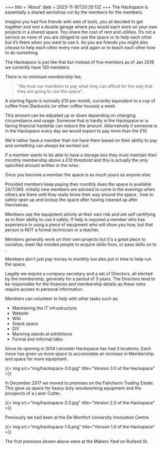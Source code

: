 +++
title = 'About'
date = 2023-11-16T20:35:13Z
+++
The Hackspace is essentially a shared workshop run by the members for the members.

Imagine you had five friends with sets of tools, you all decided to get together and rent a double garage where you would each work on your own projects in a shared space. You share the cost of rent and utilities. It’s not a service so none of you are obliged to use the space or to help each other but it’s there when you want to use it. As you are friends you might also choose to help each other every now and again or to teach each other how to do something.

The Hackspace is just like that but instead of five members as of Jan 2019 we currently have 130 members.

There is no minimum membership fee,
> "We trust our members to pay what they can afford for the way that they are going to use the space".

A starting figure is normally £10 per month, currently equivalent to a cup of coffee from Starbucks (or other coffee houses) a week.

This amount can be adjusted up or down depending on changing circumstance and usage. Someone that is hardly in the Hackspace or is facing financial hardship can reduce the amount. Alternatively if someone is in the Hackspace every day we would expect to pay more than the £10.

We'd rather have a member than not have them based on their ability to pay and something can always be worked out.

If a member wants to be able to have a storage box they must maintain their monthly membership above a £10 threshold and this is actually the only specified amount written in the rules.

Once you become a member the space is as much yours as anyone else.

Provided members keep paying their monthly dues the space is available 24/7/365. Initially new members are advised to come in the evenings when others are there until they really know their way around the space , how to safely open up and lockup the space after having cleaned up after themselves.

Members use the equipment strictly at their own risk and are self certifying as to their ability to use it safely. If help is required a member who has experience in using a piece of equipment who will show you how, but that person is NOT a formal technician or a teacher.

Members generally work on their own projects but it's a great place to socialise, meet like minded people to acquire skills from, or pass skills on to .

Members don't just pay money in monthly but also put in time to help run the space.

Legally we require a company secretary and a set of Directors, all elected by the membership, generally for a period of 3 years. The Directors tend to be responsible for the finances and membership details as these roles require access to personal information.

Members can volunteer to help with other tasks such as:
- Maintaining the IT infrastructure
- Website
- Wiki
- Snack space
- DIY
- Manning stands at exhibitions
- Formal and informal talks

Since its opening in 2014 Leicester Hackspace has had 3 locations. Each move has given us more space to accomodate an increase in Membership and space for more equipment. 

{{< img src="img/hackspace-3.0.jpg" title="Version 3.0 of the Hackspace" >}}

In December 2017 we moved to premises on the Faircharm Trading Estate. This gave us space for heavy duty woodworking equipment and the prospects of a Laser Cutter. 

{{< img src="img/hackspace-2.0.jpg" title="Version 2.0 of the Hackspace" >}}

Previously we had been at the De Montfort University Innovation Centre.

{{< img src="img/hackspace-1.0.png" title="Version 1.0 of the Hackspace" >}}

The first premises shown above were at the Makers Yard on Rutland St.
